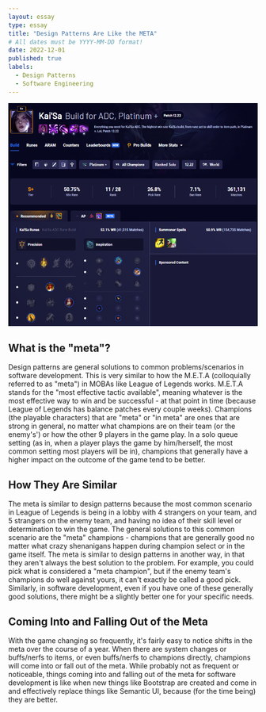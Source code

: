 ```yaml
---
layout: essay
type: essay
title: "Design Patterns Are Like the META"
# All dates must be YYYY-MM-DD format!
date: 2022-12-01
published: true
labels:
  - Design Patterns
  - Software Engineering
---
```


<img class="ui large rounded centered image pe-4" src="../img/Kai'Sa Stats.png" alt="Kai'Sa Stats Image" height="450">

<h2>What is the "meta"?</h2>

Design patterns are general solutions to common problems/scenarios in software development. This is very similar to how the M.E.T.A (colloquially referred to as "meta") in MOBAs like League of Legends works. M.E.T.A stands for the "most effective tactic available", meaning whatever is the most effective way to win and be successful - at that point in time (because League of Legends has balance patches every couple weeks). Champions (the playable characters) that are "meta" or "in meta" are ones that are strong in general, no matter what champions are on their team (or the enemy's') or how the other 9 players in the game play. In a solo queue setting (as in, when a player plays the game by him/herself, the most common setting most players will be in), champions that generally have a higher impact on the outcome of the game tend to be better.

<h2>How They Are Similar</h2>

The meta is similar to design patterns because the most common scenario in League of Legends is being in a lobby with 4 strangers on your team, and 5 strangers on the enemy team, and having no idea of their skill level or determination to win the game. The general solutions to this common scenario are the "meta" champions - champions that are generally good no matter what crazy shenanigans happen during champion select or in the game itself. The meta is similar to design patterns in another way, in that they aren't always the best solution to the problem. For example, you could pick what is considered a "meta champion", but if the enemy team's champions do well against yours, it can't exactly be called a good pick. Similarly, in software development, even if you have one of these generally good solutions, there might be a slightly better one for your specific needs.

<h2>Coming Into and Falling Out of the Meta</h2>

With the game changing so frequently, it's fairly easy to notice shifts in the meta over the course of a year. When there are system changes or buffs/nerfs to items, or even buffs/nerfs to champions directly, champions will come into or fall out of the meta. While probably not as frequent or noticeable, things coming into and falling out of the meta for software development is like when new things like Bootstrap are created and come in and effectively replace things like Semantic UI, because (for the time being) they are better.
